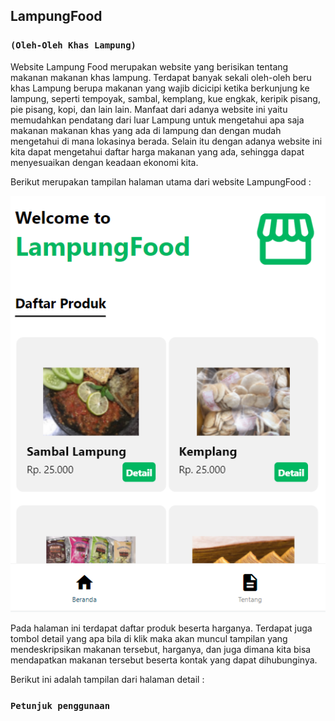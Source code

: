 ## LampungFood
### `(Oleh-Oleh Khas Lampung)`
Website Lampung Food merupakan website yang berisikan tentang makanan makanan khas lampung. Terdapat banyak sekali oleh-oleh beru khas Lampung berupa makanan yang wajib dicicipi ketika berkunjung ke lampung, seperti tempoyak, sambal, kemplang, kue engkak, keripik pisang, pie pisang, kopi, dan lain lain.
Manfaat dari adanya website ini yaitu memudahkan pendatang dari luar Lampung untuk mengetahui apa saja makanan makanan khas yang ada di lampung dan dengan mudah mengetahui di mana lokasinya berada. Selain itu dengan adanya website ini kita dapat mengetahui daftar harga makanan yang ada, sehingga dapat menyesuaikan dengan keadaan ekonomi kita.

Berikut merupakan tampilan halaman utama dari website LampungFood :

![img 1](screenshot/1.PNG)

Pada halaman ini terdapat daftar produk beserta harganya. Terdapat juga tombol detail yang apa bila di klik maka akan muncul tampilan yang mendeskripsikan makanan tersebut, harganya, dan juga dimana kita bisa mendapatkan makanan tersebut beserta kontak yang dapat dihubunginya.

Berikut ini adalah tampilan dari halaman detail :



### `Petunjuk penggunaan`
